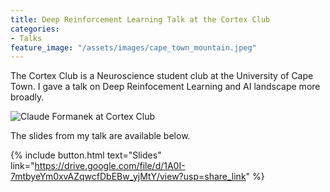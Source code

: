 ```yaml
---
title: Deep Reinforcement Learning Talk at the Cortex Club
categories:
- Talks
feature_image: "/assets/images/cape_town_mountain.jpeg"
---
```


The Cortex Club is a Neuroscience student club at the University of Cape Town. I gave a talk on Deep Reinfocement Learning and AI landscape more broadly.

<img src="assets/images/cortex_club.jpg" alt="Claude Formanek at Cortex Club"/>

The slides from my talk are available below.

{% include button.html text="Slides" link="https://drive.google.com/file/d/1A0I-7mtbyeYm0xvAZqwcfDbEBw_yjMtY/view?usp=share_link" %}

